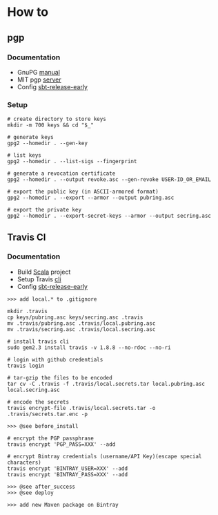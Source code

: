 # How to

## pgp

### Documentation

* GnuPG [manual](https://www.gnupg.org/gph/en/manual.html)
* MIT pgp [server](http://pgp.mit.edu)
* Config [sbt-release-early](https://github.com/scalacenter/sbt-release-early/wiki/How-to-create-a-gpg-key)

### Setup

```
# create directory to store keys
mkdir -m 700 keys && cd "$_"

# generate keys
gpg2 --homedir . --gen-key

# list keys
gpg2 --homedir . --list-sigs --fingerprint

# generate a revocation certificate
gpg2 --homedir . --output revoke.asc --gen-revoke USER-ID_OR_EMAIL

# export the public key (in ASCII-armored format)
gpg2 --homedir . --export --armor --output pubring.asc

# export the private key
gpg2 --homedir . --export-secret-keys --armor --output secring.asc
```

## Travis CI

### Documentation

* Build [Scala](https://docs.travis-ci.com/user/languages/scala) project
* Setup Travis [cli](https://github.com/travis-ci/travis.rb#installation)
* Config [sbt-release-early](https://github.com/scalacenter/sbt-release-early/wiki/How-to-release-in-Travis-(CI))

```
>>> add local.* to .gitignore

mkdir .travis
cp keys/pubring.asc keys/secring.asc .travis
mv .travis/pubring.asc .travis/local.pubring.asc
mv .travis/secring.asc .travis/local.secring.asc

# install travis cli
sudo gem2.3 install travis -v 1.8.8 --no-rdoc --no-ri

# login with github credentials
travis login

# tar-gzip the files to be encoded
tar cv -C .travis -f .travis/local.secrets.tar local.pubring.asc local.secring.asc

# encode the secrets
travis encrypt-file .travis/local.secrets.tar -o .travis/secrets.tar.enc -p

>>> @see before_install

# encrypt the PGP passphrase
travis encrypt 'PGP_PASS=XXX' --add

# encrypt Bintray credentials (username/API Key)(escape special characters)
travis encrypt 'BINTRAY_USER=XXX' --add
travis encrypt 'BINTRAY_PASS=XXX' --add

>>> @see after_success
>>> @see deploy

>>> add new Maven package on Bintray
```
